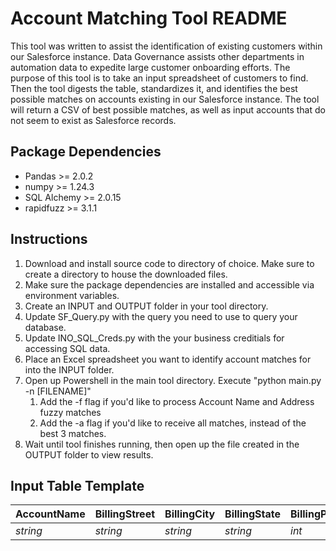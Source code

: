 # Account Matching Tool README

This tool was written to assist the identification of existing customers within our Salesforce instance. Data Governance assists other departments in automation data to expedite large customer onboarding efforts. The purpose of this tool is to take an input spreadsheet of customers to find. Then the tool digests the table, standardizes it, and identifies the best possible matches on accounts existing in our Salesforce instance. The tool will return a CSV of best possible matches, as well as input accounts that do not seem to exist as Salesforce records.

## Package Dependencies
- Pandas >= 2.0.2
- numpy >= 1.24.3
- SQL Alchemy >= 2.0.15
- rapidfuzz >= 3.1.1

## Instructions
1. Download and install source code to directory of choice. Make sure to create a directory to house the downloaded files.
2. Make sure the package dependencies are installed and accessible via environment variables.
3. Create an INPUT and OUTPUT folder in your tool directory.
4. Update SF_Query.py with the query you need to use to query your database.
5. Update INO_SQL_Creds.py with the your business creditials for accessing SQL data.
6. Place an Excel spreadsheet you want to identify account matches for into the INPUT folder.
7. Open up Powershell in the main tool directory. Execute "python main.py -n [FILENAME]"
    1. Add the -f flag if you'd like to process Account Name and Address fuzzy matches
    2. Add the -a flag if you'd like to receive all matches, instead of the best 3 matches.
8. Wait until tool finishes running, then open up the file created in the OUTPUT folder to view results.

## Input Table Template

| AccountName  | BillingStreet | BillingCity | BillingState | BillingPostalCode | ShippingStreet | ShippingCity | ShippingState | ShippingPostalCode | Phone | Taxonomy_Primary | LOB | NPI |
| ------------- | ------------- | ------------- | ------------- | ------------- | ------------- | ------------- | ------------- | ------------- | ------------- | ------------- | ------------- | ------------- |
| *string* | *string* | *string* | *string* | *int* | *string* | *string* | *string* | *int* | *int* | *string* | *string* | *int* |
